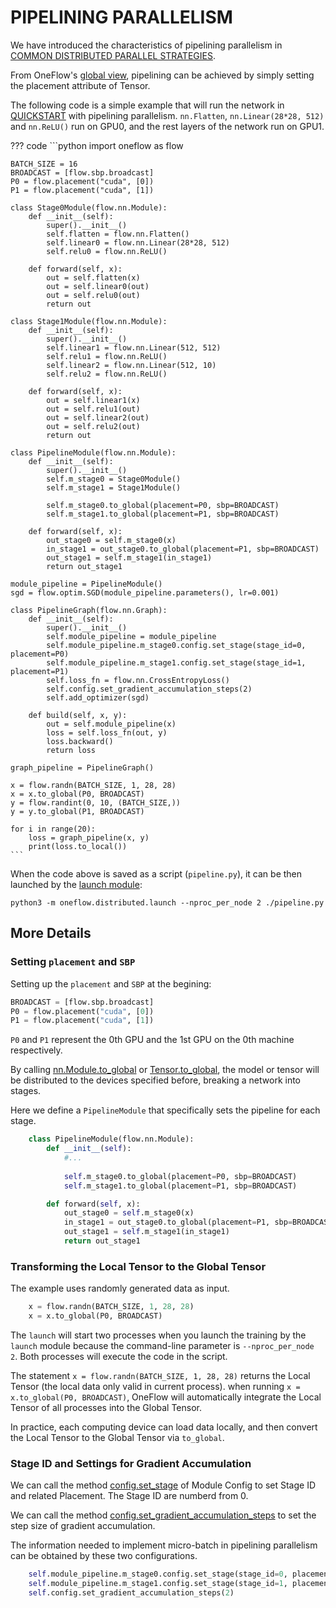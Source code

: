 # PIPELINING PARALLELISM

We have introduced the characteristics of pipelining parallelism in [COMMON DISTRIBUTED PARALLEL STRATEGIES](./01_introduction.md).

From OneFlow's [global view](./03_consistent_tensor.md), pipelining can be achieved by simply setting the placement attribute of Tensor.

The following code is a simple example that will run the network in [QUICKSTART](../basics/01_quickstart.md) with pipelining parallelism. `nn.Flatten`, `nn.Linear(28*28, 512)` and `nn.ReLU()` run on GPU0, and the rest layers of the network run on GPU1.

??? code
    ```python
    import oneflow as flow

    BATCH_SIZE = 16
    BROADCAST = [flow.sbp.broadcast]
    P0 = flow.placement("cuda", [0])
    P1 = flow.placement("cuda", [1])

    class Stage0Module(flow.nn.Module):
        def __init__(self):
            super().__init__()
            self.flatten = flow.nn.Flatten()
            self.linear0 = flow.nn.Linear(28*28, 512)
            self.relu0 = flow.nn.ReLU()

        def forward(self, x):
            out = self.flatten(x)
            out = self.linear0(out)
            out = self.relu0(out)
            return out

    class Stage1Module(flow.nn.Module):
        def __init__(self):
            super().__init__()
            self.linear1 = flow.nn.Linear(512, 512)
            self.relu1 = flow.nn.ReLU()
            self.linear2 = flow.nn.Linear(512, 10)
            self.relu2 = flow.nn.ReLU()

        def forward(self, x):
            out = self.linear1(x)
            out = self.relu1(out)
            out = self.linear2(out)
            out = self.relu2(out)
            return out

    class PipelineModule(flow.nn.Module):
        def __init__(self):
            super().__init__()
            self.m_stage0 = Stage0Module()
            self.m_stage1 = Stage1Module()

            self.m_stage0.to_global(placement=P0, sbp=BROADCAST)
            self.m_stage1.to_global(placement=P1, sbp=BROADCAST)

        def forward(self, x):
            out_stage0 = self.m_stage0(x)
            in_stage1 = out_stage0.to_global(placement=P1, sbp=BROADCAST)
            out_stage1 = self.m_stage1(in_stage1)
            return out_stage1

    module_pipeline = PipelineModule()
    sgd = flow.optim.SGD(module_pipeline.parameters(), lr=0.001)

    class PipelineGraph(flow.nn.Graph):
        def __init__(self):
            super().__init__()
            self.module_pipeline = module_pipeline
            self.module_pipeline.m_stage0.config.set_stage(stage_id=0, placement=P0)
            self.module_pipeline.m_stage1.config.set_stage(stage_id=1, placement=P1)
            self.loss_fn = flow.nn.CrossEntropyLoss()
            self.config.set_gradient_accumulation_steps(2)
            self.add_optimizer(sgd)

        def build(self, x, y):
            out = self.module_pipeline(x)
            loss = self.loss_fn(out, y)
            loss.backward()
            return loss

    graph_pipeline = PipelineGraph()

    x = flow.randn(BATCH_SIZE, 1, 28, 28)
    x = x.to_global(P0, BROADCAST)
    y = flow.randint(0, 10, (BATCH_SIZE,))
    y = y.to_global(P1, BROADCAST)

    for i in range(20):
        loss = graph_pipeline(x, y)
        print(loss.to_local())
    ```

When the code above is saved as a script (`pipeline.py`), it can be then launched by the [launch module](./04_launch.md):


```shell
python3 -m oneflow.distributed.launch --nproc_per_node 2 ./pipeline.py
```

## More Details

### Setting `placement` and `SBP`

Setting up the `placement` and `SBP` at the begining:

```python
BROADCAST = [flow.sbp.broadcast]
P0 = flow.placement("cuda", [0])
P1 = flow.placement("cuda", [1])
```

`P0` and `P1` represent the 0th GPU and the 1st GPU on the 0th machine respectively.

By calling [nn.Module.to_global](https://oneflow.readthedocs.io/en/master/module.html?highlight=to_global#oneflow.nn.Module.to_global) or [Tensor.to_global](https://oneflow.readthedocs.io/en/master/tensor.html?highlight=to_global#oneflow.Tensor.to_global), the model or tensor will be distributed to the devices specified before, breaking a network into stages.

Here we define a `PipelineModule` that specifically sets the pipeline for each stage.


```python
    class PipelineModule(flow.nn.Module):
        def __init__(self):
            #...
            
            self.m_stage0.to_global(placement=P0, sbp=BROADCAST)
            self.m_stage1.to_global(placement=P1, sbp=BROADCAST)

        def forward(self, x):
            out_stage0 = self.m_stage0(x)
            in_stage1 = out_stage0.to_global(placement=P1, sbp=BROADCAST)
            out_stage1 = self.m_stage1(in_stage1)
            return out_stage1
```

### Transforming the Local Tensor to the Global Tensor

The example uses randomly generated data as input.


```python
    x = flow.randn(BATCH_SIZE, 1, 28, 28)
    x = x.to_global(P0, BROADCAST)
```

The `launch` will start two processes when you launch the training by the `launch` module because the command-line parameter is `--nproc_per_node 2`. Both processes will execute the code in the script.

The statement `x = flow.randn(BATCH_SIZE, 1, 28, 28)` returns the Local Tensor (the local data only valid in current process). when running `x = x.to_global(P0, BROADCAST)`, OneFlow will automatically integrate the Local Tensor of all processes into the Global Tensor.


In practice, each computing device can load data locally, and then convert the Local Tensor to the Global Tensor via `to_global`.


### Stage ID and Settings for Gradient Accumulation

We can call the method [config.set_stage](https://oneflow.readthedocs.io/en/v0.8.1/generated/oneflow.nn.graph.block_config.BlockConfig.set_stage.html) of Module Config to set Stage ID and related Placement. The Stage ID are numberd from 0.

We can call the method [config.set_gradient_accumulation_steps](https://oneflow.readthedocs.io/en/v0.8.1/generated/oneflow.nn.graph.graph_config.GraphConfig.set_gradient_accumulation_steps.html#oneflow.nn.graph.graph_config.GraphConfig.set_gradient_accumulation_steps) to set the step size of gradient accumulation.

The information needed to implement micro-batch in pipelining parallelism can be obtained by these two configurations.


```python
    self.module_pipeline.m_stage0.config.set_stage(stage_id=0, placement=P0)
    self.module_pipeline.m_stage1.config.set_stage(stage_id=1, placement=P1)
    self.config.set_gradient_accumulation_steps(2)
```
